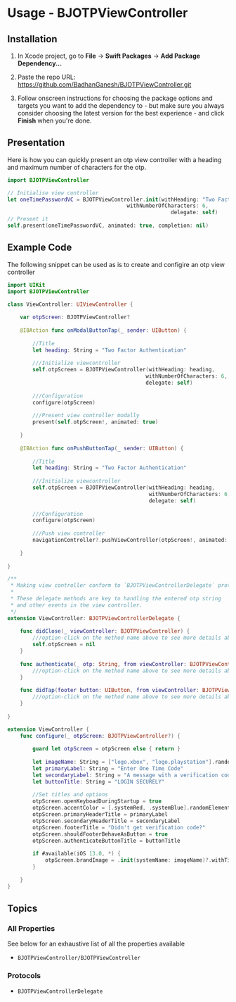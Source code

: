 # Usage - BJOTPViewController

## Installation

1. In Xcode project, go to **File** → **Swift Packages** → **Add Package Dependency...**

2. Paste the repo URL: https://github.com/BadhanGanesh/BJOTPViewController.git

3. Follow onscreen instructions for choosing the package options and targets you want to add the dependency to - but make sure you always consider choosing the latest version for the best experience - and click **Finish** when you're done.

## Presentation

Here is how you can quickly present an otp view controller with a heading and maximum number of characters for the otp.

```swift
import BJOTPViewController

// Initialise view controller
let oneTimePasswordVC = BJOTPViewController.init(withHeading: "Two Factor Authentication",
                                      withNumberOfCharacters: 6,
                                                    delegate: self)
// Present it
self.present(oneTimePasswordVC, animated: true, completion: nil)
```

## Example Code

The following snippet can be used as is to create and configire an otp view controller

```swift
import UIKit
import BJOTPViewController

class ViewController: UIViewController {
    
    var otpScreen: BJOTPViewController?
    
    @IBAction func onModalButtonTap(_ sender: UIButton) {
        
        //Title
        let heading: String = "Two Factor Authentication"
        
        ///Initialize viewcontroller
        self.otpScreen = BJOTPViewController(withHeading: heading,
                                            withNumberOfCharacters: 6,
                                            delegate: self)
        
        ///Configuration
        configure(otpScreen)
        
        ///Present view controller modally
        present(self.otpScreen!, animated: true)
        
    }
    
    @IBAction func onPushButtonTap(_ sender: UIButton) {
        
        //Title
        let heading: String = "Two Factor Authentication"
        
        ///Initialize viewcontroller
        self.otpScreen = BJOTPViewController(withHeading: heading,
                                             withNumberOfCharacters: 6,
                                             delegate: self)
        
        ///Configuration
        configure(otpScreen)
        
        ///Push view controller
        navigationController?.pushViewController(otpScreen!, animated: true)
        
    }
    
}

/**
 * Making view controller conform to `BJOTPViewControllerDelegate` protocol.
 *
 * These delegate methods are key to handling the entered otp string
 * and other events in the view controller.
 */
extension ViewController: BJOTPViewControllerDelegate {
    
    func didClose(_ viewController: BJOTPViewController) {
        ///option-click on the method name above to see more details about it.
        self.otpScreen = nil
    }
    
    func authenticate(_ otp: String, from viewController: BJOTPViewController) {
        ///option-click on the method name above to see more details about it.
    }
    
    func didTap(footer button: UIButton, from viewController: BJOTPViewController) {
        ///option-click on the method name above to see more details about it.
    }
    
}

extension ViewController {
    func configure(_ otpScreen: BJOTPViewController?) {
        
        guard let otpScreen = otpScreen else { return }
        
        let imageName: String = ["logo.xbox", "logo.playstation"].randomElement()!
        let primaryLabel: String = "Enter One Time Code"
        let secondaryLabel: String = "A message with a verification code has been sent to your devices. Enter the code to continue."
        let buttonTitle: String = "LOGIN SECURELY"
        
        //Set titles and options
        otpScreen.openKeyboadDuringStartup = true
        otpScreen.accentColor = [.systemRed, .systemBlue].randomElement()!
        otpScreen.primaryHeaderTitle = primaryLabel
        otpScreen.secondaryHeaderTitle = secondaryLabel
        otpScreen.footerTitle = "Didn't get verification code?"
        otpScreen.shouldFooterBehaveAsButton = true
        otpScreen.authenticateButtonTitle = buttonTitle
        
        if #available(iOS 13.0, *) {
            otpScreen.brandImage = .init(systemName: imageName)?.withTintColor(UITraitCollection.current.userInterfaceStyle == .dark ? .white : .black).withRenderingMode(.alwaysOriginal)
        }
        
    }
}


```

## Topics
### All Properties

See below for an exhaustive list of all the properties available

- ``BJOTPViewController/BJOTPViewController``

### Protocols

- ``BJOTPViewControllerDelegate``
